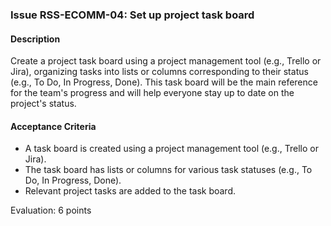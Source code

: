 ### Issue RSS-ECOMM-04: Set up project task board

#### Description
Create a project task board using a project management tool (e.g., Trello or Jira), organizing tasks into lists or columns corresponding to their status (e.g., To Do, In Progress, Done). This task board will be the main reference for the team's progress and will help everyone stay up to date on the project's status.

#### Acceptance Criteria
- A task board is created using a project management tool (e.g., Trello or Jira).
- The task board has lists or columns for various task statuses (e.g., To Do, In Progress, Done).
- Relevant project tasks are added to the task board.

Evaluation: 6 points